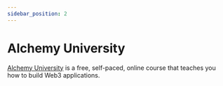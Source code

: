 ```yaml
---
sidebar_position: 2
---
```


# Alchemy University

 [Alchemy University](https://university.alchemy.com/) is a free, self-paced, online course that teaches you how to build Web3 applications.

